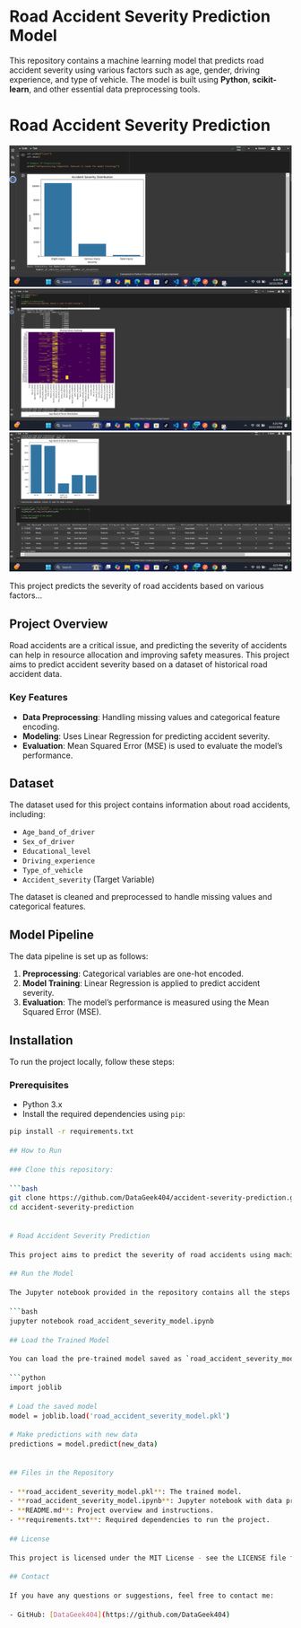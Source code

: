 # Road Accident Severity Prediction Model

This repository contains a machine learning model that predicts road accident severity using various factors such as age, gender, driving experience, and type of vehicle. The model is built using **Python**, **scikit-learn**, and other essential data preprocessing tools.
# Road Accident Severity Prediction

![Accident Data Overview](ss1.png)
![Accident Data Overview](ss2.png)
![Accident Data Overview](ss3.png)

This project predicts the severity of road accidents based on various factors...


## Project Overview

Road accidents are a critical issue, and predicting the severity of accidents can help in resource allocation and improving safety measures. This project aims to predict accident severity based on a dataset of historical road accident data.

### Key Features
- **Data Preprocessing**: Handling missing values and categorical feature encoding.
- **Modeling**: Uses Linear Regression for predicting accident severity.
- **Evaluation**: Mean Squared Error (MSE) is used to evaluate the model’s performance.
  
## Dataset

The dataset used for this project contains information about road accidents, including:
- `Age_band_of_driver`
- `Sex_of_driver`
- `Educational_level`
- `Driving_experience`
- `Type_of_vehicle`
- `Accident_severity` (Target Variable)

The dataset is cleaned and preprocessed to handle missing values and categorical features.

## Model Pipeline

The data pipeline is set up as follows:
1. **Preprocessing**: Categorical variables are one-hot encoded.
2. **Model Training**: Linear Regression is applied to predict accident severity.
3. **Evaluation**: The model’s performance is measured using the Mean Squared Error (MSE).

## Installation

To run the project locally, follow these steps:

### Prerequisites

- Python 3.x
- Install the required dependencies using `pip`:

```bash
pip install -r requirements.txt

## How to Run

### Clone this repository:

```bash
git clone https://github.com/DataGeek404/accident-severity-prediction.git
cd accident-severity-prediction


# Road Accident Severity Prediction

This project aims to predict the severity of road accidents using machine learning techniques.

## Run the Model

The Jupyter notebook provided in the repository contains all the steps to preprocess the data, train the model, and make predictions.

```bash
jupyter notebook road_accident_severity_model.ipynb

## Load the Trained Model

You can load the pre-trained model saved as `road_accident_severity_model.pkl` and make predictions with new data:

```python
import joblib

# Load the saved model
model = joblib.load('road_accident_severity_model.pkl')

# Make predictions with new data
predictions = model.predict(new_data)


## Files in the Repository

- **road_accident_severity_model.pkl**: The trained model.
- **road_accident_severity_model.ipynb**: Jupyter notebook with data preprocessing, model training, and evaluation.
- **README.md**: Project overview and instructions.
- **requirements.txt**: Required dependencies to run the project.

## License

This project is licensed under the MIT License - see the LICENSE file for details.

## Contact

If you have any questions or suggestions, feel free to contact me:

- GitHub: [DataGeek404](https://github.com/DataGeek404)

